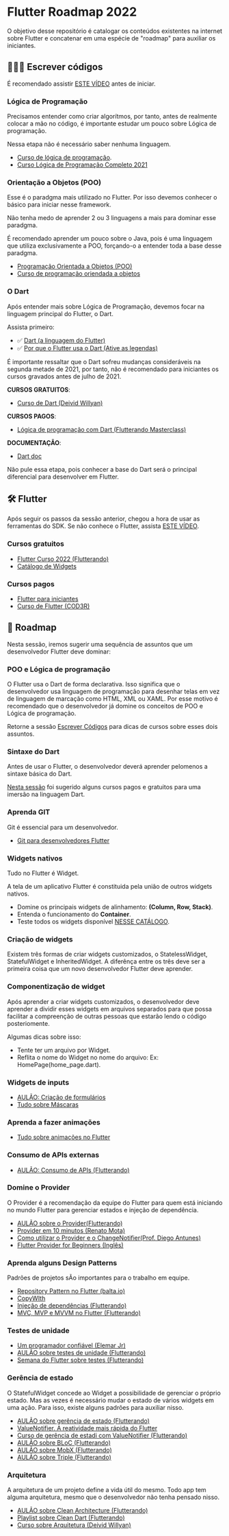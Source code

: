 # Flutter Roadmap 2022

O objetivo desse repositório é catalogar os conteúdos existentes na internet sobre Flutter e concatenar em uma espécie de "roadmap" para auxiliar os iniciantes.

## 🧑🏻‍💻 Escrever códigos

É recomendado assistir [ESTE VÍDEO](https://www.youtube.com/watch?v=BTENKdRVS2U) antes de iniciar.

### Lógica de Programação

Precisamos entender como criar algorítmos, por tanto, antes de realmente colocar a mão no código, é importante estudar um pouco sobre Lógica de programação.

Nessa etapa não é necessário saber nenhuma linguagem.

- [Curso de lógica de programação](https://www.youtube.com/watch?v=8mei6uVttho&list=PLHz_AreHm4dmSj0MHol_aoNYCSGFqvfXV).
- [Curso Lógica de Programação Completo 2021](https://www.youtube.com/watch?v=iF2MdbrTiBM)

### Orientação a Objetos (POO)

Esse é o paradgma mais utilizado no Flutter. Por isso devemos conhecer o básico para iniciar nesse framework.

Não tenha medo de aprender 2 ou 3 linguagens a mais para dominar esse paradgma.

É recomendado aprender um pouco sobre o Java, pois é uma linguagem que utiliza exclusivamente a POO, forçando-o a entender toda a base desse paradgma.

- [Programação Orientada a Objetos (POO)](https://www.youtube.com/watch?v=QY0Kdg83orY)
- [Curso de programação oriendada a objetos](https://www.youtube.com/watch?v=KlIL63MeyMY&list=PLHz_AreHm4dkqe2aR0tQK74m8SFe-aGsY)

### O Dart

Após entender mais sobre Lógica de Programação, devemos focar na linguagem principal do Flutter, o Dart.

Assista primeiro:

- ✅ [Dart (a linguagem do Flutter)](https://www.youtube.com/watch?v=i7IzlVImHEc)
- ✅ [Por que o Flutter usa o Dart (Ative as legendas)](https://www.youtube.com/watch?v=5F-6n_2XWR8)

É importante ressaltar que o Dart sofreu mudanças consideráveis na segunda metade de 2021, por tanto, não é recomendado para iniciantes os cursos gravados antes de julho de 2021.

**CURSOS GRATUITOS**:

- [Curso de Dart (Deivid Willyan)](https://www.youtube.com/watch?v=PgRv_aeqf-4&list=PLRpTFz5_57cseSiszvssXO7HKVzOsrI77)

**CURSOS PAGOS**:

- [Lógica de programação com Dart (Flutterando Masterclass)](https://masterclass.flutterando.com.br/public/products/e141c9c5-0b60-4e0e-96f1-e31d433e2a09)

**DOCUMENTAÇÃO**:

- [Dart doc](https://dart.dev/guides/language/language-tour)

Não pule essa etapa, pois conhecer a base do Dart será o principal diferencial para desenvolver em Flutter.

## 🛠️ Flutter

Após seguir os passos da sessão anterior, chegou a hora de usar as ferramentas do SDK. Se não conhece o Flutter, assista [ESTE VÍDEO](https://www.youtube.com/watch?v=vIP2iLFjEIk&t=66s).

### Cursos gratuitos

- [Flutter Curso 2022 (Flutterando)](https://www.youtube.com/playlist?list=PLlBnICoI-g-fuy5jZiCufhFip1BlBswI7)
- [Catálogo de Widgets](https://docs.flutter.dev/reference/widgets)

### Cursos pagos

- [Flutter para iniciantes](https://masterclass.flutterando.com.br/flutter-iniciante-2)
- [Curso de Flutter (COD3R)](https://flutterando.page.link/rniX)

## 🔦 Roadmap

Nesta sessão, iremos sugerir uma sequência de assuntos que um desenvolvedor Flutter deve dominar:

### POO e Lógica de programação

O Flutter usa o Dart de forma declarativa. Isso significa que o desenvolvedor usa linguagem de programação para desenhar telas em vez de linguagem de marcação como HTML, XML ou XAML.
Por esse motivo é recomendado que o desenvolvedor já domine os conceitos de POO e Lógica de programação.

Retorne a sessão [Escrever Códigos](#🧑🏻‍💻-escrever-códigos) para dicas de cursos sobre esses dois assuntos.

### Sintaxe do Dart

Antes de usar o Flutter, o desenvolvedor deverá aprender pelomenos a sintaxe básica do Dart.

[Nesta sessão](#o-dart) foi sugerido alguns cursos pagos e gratuitos para uma imersão na linguagem Dart.

### Aprenda GIT

Git é essencial para um desenvolvedor.

- [Git para desenvolvedores Flutter](https://www.youtube.com/watch?v=Kx3M6XUpcFE)

### Widgets nativos

Tudo no Flutter é Widget.

A tela de um aplicativo Flutter é constituida pela união de outros widgets nativos.

- Domine os principais widgets de alinhamento: **(Column, Row, Stack)**.
- Entenda o funcionamento do **Container**.
- Teste todos os widgets disponível [NESSE CATÁLOGO](https://docs.flutter.dev/reference/widgets).

### Criação de widgets

Existem três formas de criar widgets customizados, o StatelessWidget, StatefulWidget e InheritedWidget. A diferênça entre os três deve ser a primeira coisa que um novo desenvolvedor Flutter deve aprender.

### Componentização de widget

Após aprender a criar widgets customizados, o desenvolvedor deve aprender a dividir esses widgets em arquivos separados para que possa facilitar a compreenção de outras pessoas que estarão lendo o código posteriomente.

Algumas dicas sobre isso:

- Tente ter um arquivo por Widget.
- Reflita o nome do Widget no nome do arquivo: Ex: HomePage(home_page.dart).

### Widgets de inputs

- [AULÃO: Criação de formulários](https://www.youtube.com/watch?v=5SIw8bXiP7o)
- [Tudo sobre Máscaras](https://www.youtube.com/watch?v=sjQLmibDEu4)

### Aprenda a fazer animações

- [Tudo sobre animações no Flutter](https://www.youtube.com/watch?v=XM-8UTkFr4c&t=3108s)

### Consumo de APIs externas

- [AULÃO: Consumo de APIs (Flutterando)](https://www.youtube.com/watch?v=PUQEd7xRldM)

### Domine o Provider

O Provider é a recomendação da equipe do Flutter para quem está iniciando no mundo Flutter para gerenciar estados e injeção de dependência.

- [AULÃO sobre o Provider(Flutterando)](https://www.youtube.com/watch?v=VhsqMahAmOk)
- [Provider em 10 minutos (Renato Mota)](https://www.youtube.com/watch?v=Gm8QuYvOTwE)
- [Como utilizar o Provider e o ChangeNotifier(Prof. Diego Antunes)](https://www.youtube.com/watch?v=xDdAXmAUt6c)
- [Flutter Provider for Beginners (Inglês)](https://www.youtube.com/watch?v=P47JJU6dlcA)

### Aprenda alguns Design Patterns

Padrões de projetos sÃo importantes para o trabalho em equipe.

- [Repository Pattern no Flutter (balta.io)](https://www.youtube.com/watch?v=Q05t3mgaMfk)
- [CopyWIth](https://blog.flutterando.com.br/o-padr%C3%A3o-copywith-no-flutter-dart-267e3d218ffc)
- [Injeção de dependências (Flutterando)](https://www.youtube.com/watch?v=KpPnDHpgHnA&t=60s)
- [MVC, MVP e MVVM no Flutter (Flutterando)](https://www.youtube.com/watch?v=WgadnZcujuc)

### Testes de unidade

- [Um programador confiável (Elemar Jr)](https://www.youtube.com/watch?v=XSdT2myLlw4)
- [AULÃO sobre testes de unidade (Flutterando)](https://www.youtube.com/watch?v=BLHPRg8ickY)
- [Semana do Flutter sobre testes (Flutterando)](https://www.youtube.com/playlist?list=PLlBnICoI-g-etEtbvgDnO40SYKOSktCj4)

### Gerência de estado

O StatefulWidget concede ao Widget a possibilidade de gerenciar o próprio estado. Mas as vezes é necessário mudar o estado de vários widgets em uma ação. Para isso, existe alguns padrões para auxiliar nisso.

- [AULÃO sobre gerência de estado (Flutterando)](https://www.youtube.com/watch?v=_F0GI2dnt-g)
- [ValueNotifier. A reatividade mais rápida do Flutter](https://www.youtube.com/watch?v=S1PgnMqVgsM)
- [Curso de gerência de estadi com ValueNotifier (Flutterando)](https://www.youtube.com/playlist?list=PLlBnICoI-g-eG0eVkHu2IaO48TljxPjPq)
- [AULÃO sobre BLoC (Flutterando)](https://www.youtube.com/watch?v=UB28e59GmK8)
- [AULÃO sobre MobX (Flutterando)](https://www.youtube.com/watch?v=Z6U6L9e8gmE)
- [AULÃO sobre Triple (Flutterando)](https://www.youtube.com/watch?v=CS97q2PwjSo)

### Arquitetura

A arquitetura de um projeto define a vida útil do mesmo. Todo app tem alguma arquitetura, mesmo que o desenvolvedor não tenha pensado nisso.

- [AULÃO sobre Clean Architecture (Flutterando)](https://www.youtube.com/watch?v=fABLC2fxQwg)
- [Playlist sobre Clean Dart (Flutterando)](https://www.youtube.com/playlist?list=PLlBnICoI-g-d-v_fWlkZX2HRgHHPnJx9s)
- [Curso sobre Arquitetura (Deivid Willyan)](https://www.youtube.com/playlist?list=PLRpTFz5_57cvCYRhHUui2Bis-5Ybh78TS)
